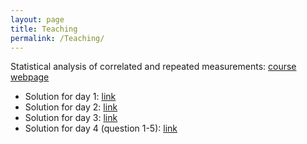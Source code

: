 ```yaml
---
layout: page
title: Teaching
permalink: /Teaching/
---
```


Statistical analysis of correlated and repeated measurements: [course webpage](http://publicifsv.sund.ku.dk/~jufo/RepeatedMeasures2019.html)
- Solution for day 1: [link](https://bozenne.github.io/doc/Teaching/RM2019-solution-1.R)
- Solution for day 2: [link](https://bozenne.github.io/doc/Teaching/RM2019-solution-2.R)
- Solution for day 3: [link](https://bozenne.github.io/doc/Teaching/RM2019-solution-3.R)
- Solution for day 4 (question 1-5): [link](https://bozenne.github.io/doc/Teaching/RM2019-solution-4.R)

